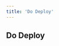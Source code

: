 ```yaml
---
title: 'Do Deploy'
---
```



<!-- Page title -->
<column>

<block>

<hero-title>

## Do Deploy

</hero-title>

</block>

</column>


<!-- Intro -->
<column>

<block>

<deploy/>

</block>

</column>